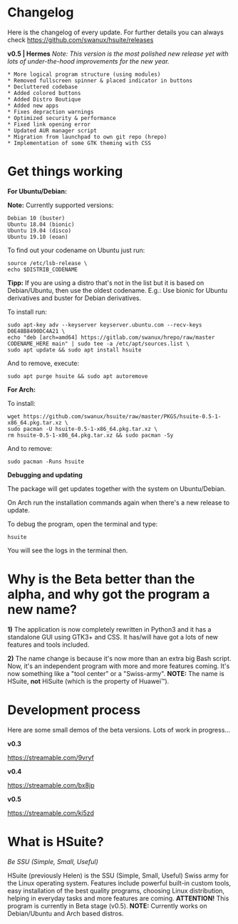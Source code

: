 # Changelog
Here is the changelog of every update. For further details you can always check https://github.com/swanux/hsuite/releases

**v0.5 | Hermes**
*Note: This version is the most polished new release yet with lots of under-the-hood improvements for the new year.*

    * More logical program structure (using modules)
    * Removed fullscreen spinner & placed indicator in buttons
    * Decluttered codebase
    * Added colored buttons
    * Added Distro Boutique
    * Added new apps
    * Fixes depraction warnings
    * Optimized security & performance
    * Fixed link opening error
    * Updated AUR manager script
    * Migration from launchpad to own git repo (hrepo)
    * Implementation of some GTK theming with CSS


# Get things working

**For Ubuntu/Debian:**

**Note:** Currently supported versions:

    Debian 10 (buster)
    Ubuntu 18.04 (bionic)
    Ubuntu 19.04 (disco)
    Ubuntu 19.10 (eoan)

To find out your codename on Ubuntu just run:

    source /etc/lsb-release \
    echo $DISTRIB_CODENAME

**Tipp:** If you are using a distro that's not in the list but it is based on Debian/Ubuntu, then use the oldest codename.
E.g.: Use bionic for Ubuntu derivatives and buster for Debian derivatives.

To install run:

    sudo apt-key adv --keyserver keyserver.ubuntu.com --recv-keys D0E48B8490DC4A21 \
    echo "deb [arch=amd64] https://gitlab.com/swanux/hrepo/raw/master CODENAME_HERE main" | sudo tee -a /etc/apt/sources.list \
    sudo apt update && sudo apt install hsuite

And to remove, execute:

    sudo apt purge hsuite && sudo apt autoremove

**For Arch:**

To install:

    wget https://github.com/swanux/hsuite/raw/master/PKGS/hsuite-0.5-1-x86_64.pkg.tar.xz \
    sudo pacman -U hsuite-0.5-1-x86_64.pkg.tar.xz \
    rm hsuite-0.5-1-x86_64.pkg.tar.xz && sudo pacman -Sy
    
And to remove:

    sudo pacman -Runs hsuite

**Debugging and updating**

The package will get updates together with the system on Ubuntu/Debian.

On Arch run the installation commands again when there's a new release to update.

To debug the program, open the terminal and type:

    hsuite

You will see the logs in the terminal then.

# Why is the Beta better than the alpha, and why got the program a new name?

**1)** The application is now completely rewritten in Python3 and it has a standalone GUI using GTK3+ and CSS. It has/will have got a lots of new features and tools included.

**2)** The name change is because it's now more than an extra big Bash script. Now, it's an independent program with more and more features coming. It's now something like a "tool center" or a "Swiss-army". **NOTE:** The name is HSuite, **not** HiSuite (which is the property of Huawei™).

# Development process

Here are some small demos of the beta versions. Lots of work in progress...

**v0.3**

https://streamable.com/9vryf

**v0.4**

https://streamable.com/bx8jp

**v0.5**

https://streamable.com/ki5zd

# What is HSuite?

*Be SSU (Simple, Small, Useful)*

HSuite (previously Helen) is the SSU (Simple, Small, Useful) Swiss army for the Linux operating system. Features include powerful built-in custom tools, easy installation of the best quality programs, choosing Linux distribution, helping in everyday tasks and more features are coming. **ATTENTION!** This program is currently in Beta stage (v0.5). **NOTE:** Currently works on Debian/Ubuntu and Arch based distros.
